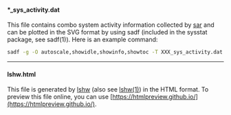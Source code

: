 #### \*_sys_activity.dat

This file contains combo system activity information collected by [sar](http://sebastien.godard.pagesperso-orange.fr/) and can be plotted in the SVG format by using sadf (included in the sysstat package, see sadf(1)). Here is an example command:

```bash
sadf -g -O autoscale,showidle,showinfo,showtoc -T XXX_sys_activity.dat -- -A -h > output.svg
```

---


#### lshw.html

This file is generated by [lshw](https://github.com/lyonel/lshw) (also see [lshw(1)](https://linux.die.net/man/1/lshw)) in the HTML format. To preview this file online, you can use [https://htmlpreview.github.io/](https://htmlpreview.github.io/).

